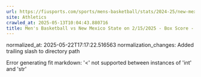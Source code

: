```yaml
---
url: https://fiusports.com/sports/mens-basketball/stats/2024-25/new-mexico-state/boxscore/12673/
site: Athletics
crawled_at: 2025-05-13T10:04:43.880716
title: Men's Basketball vs New Mexico State on 2/15/2025 - Box Score - FIU Athletics
---
```

normalized_at: 2025-05-22T17:17:22.516563
normalization_changes: Added trailing slash to directory path

Error generating fit markdown: '<' not supported between instances of 'int' and 'str'